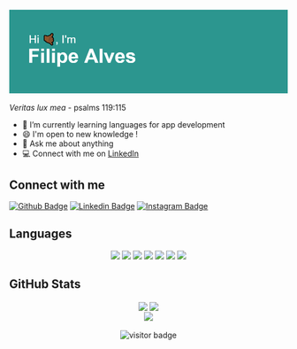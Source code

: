 ![hi](https://github.com/FilipeAlvesPRG/FilipeAlvesPRG/blob/main/header.png)

<i>Veritas lux mea</i> - psalms 119:115

- 🌱 I’m currently learning languages for app development
- 😄 I'm open to new knowledge !
- 💬 Ask me about anything
- 💻 Connect with me on [LinkedIn](https://www.linkedin.com/in/filipe-alves-886a64131/)

## Connect with me

[![Github Badge](https://img.shields.io/badge/-Github-000?style=flat-square&logo=Github&logoColor=white&link=https://github.com/FilipeAlvesPRG/)](https://github.com/FilipeAlvesPRG/)
[![Linkedin Badge](https://img.shields.io/badge/-LinkedIn-blue?style=flat-square&logo=Linkedin&logoColor=white&link=https://www.linkedin.com/in/filipe-alves-886a64131/)](https://www.linkedin.com/in/filipe-alves-886a64131/)
[![Instagram Badge](https://img.shields.io/badge/-Instagram-e4717a?style=flat-square&labelColor=e4717a&logo=instagram&logoColor=white&link=https://www.instagram.com/filipealves11/)](https://www.instagram.com/filipealvess11/)

## Languages 
<p align="center">
<img src= "https://i.postimg.cc/dtJ49f2b/html-5.png" width="80">
<img src= "https://i.postimg.cc/gcVg8pZy/css-3.png" width="80">
<img src= "https://i.postimg.cc/9F11gB1r/js.png" width="80">
<img src= "https://i.postimg.cc/yxHntQwS/atom.png" width="80">
<img src= "https://i.postimg.cc/K8Hfxv6b/vue.png" width="80">
<img src= "https://i.postimg.cc/L8XDcZ0v/swift.png" width="80">
<img src= "https://i.postimg.cc/0ysMmg7S/flutter.png" width="80">

</p>

## GitHub Stats

<p align="center">
	<img align="center" src="https://github-readme-stats.vercel.app/api/top-langs/?username=FilipeAlvesPRG&layout=compact">
	<img height="165" align="center" src="https://github-readme-stats.vercel.app/api?username=FilipeAlvesPRG&show_icons=true"><br>
	<img align="center" src="http://github-readme-streak-stats.herokuapp.com?user=FilipeAlvesPRG&hide_border=true&date_format=j%20M%5B%20Y%5D"><br><br>
	<img src="https://visitor-badge.glitch.me/badge?page_id=FilipeAlvesPRG.FilipeAlvesPRG" alt="visitor badge"/>
</p>

